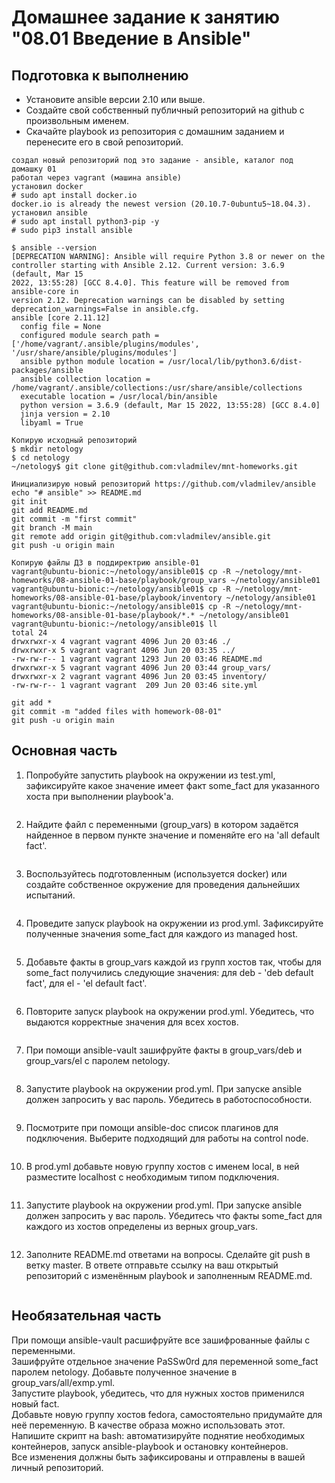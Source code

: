 # Домашнее задание к занятию "08.01 Введение в Ansible"

## Подготовка к выполнению  
- Установите ansible версии 2.10 или выше.  
- Создайте свой собственный публичный репозиторий на github с произвольным именем.  
- Скачайте playbook из репозитория с домашним заданием и перенесите его в свой репозиторий.  
```
создал новый репозиторий под это задание - ansible, каталог под домашку 01
работал через vagrant (машина ansible)
установил docker
# sudo apt install docker.io
docker.io is already the newest version (20.10.7-0ubuntu5~18.04.3).
установил ansible
# sudo apt install python3-pip -y
# sudo pip3 install ansible

$ ansible --version
[DEPRECATION WARNING]: Ansible will require Python 3.8 or newer on the
controller starting with Ansible 2.12. Current version: 3.6.9 (default, Mar 15
2022, 13:55:28) [GCC 8.4.0]. This feature will be removed from ansible-core in
version 2.12. Deprecation warnings can be disabled by setting
deprecation_warnings=False in ansible.cfg.
ansible [core 2.11.12]
  config file = None
  configured module search path = ['/home/vagrant/.ansible/plugins/modules', '/usr/share/ansible/plugins/modules']
  ansible python module location = /usr/local/lib/python3.6/dist-packages/ansible
  ansible collection location = /home/vagrant/.ansible/collections:/usr/share/ansible/collections
  executable location = /usr/local/bin/ansible
  python version = 3.6.9 (default, Mar 15 2022, 13:55:28) [GCC 8.4.0]
  jinja version = 2.10
  libyaml = True
  
Копирую исходный репозиторий 
$ mkdir netology
$ cd netology
~/netology$ git clone git@github.com:vladmilev/mnt-homeworks.git

Инициализирую новый репозиторий https://github.com/vladmilev/ansible
echo "# ansible" >> README.md
git init
git add README.md
git commit -m "first commit"
git branch -M main
git remote add origin git@github.com:vladmilev/ansible.git
git push -u origin main

Копирую файлы ДЗ в поддиректрию ansible-01
vagrant@ubuntu-bionic:~/netology/ansible01$ cp -R ~/netology/mnt-homeworks/08-ansible-01-base/playbook/group_vars ~/netology/ansible01
vagrant@ubuntu-bionic:~/netology/ansible01$ cp -R ~/netology/mnt-homeworks/08-ansible-01-base/playbook/inventory ~/netology/ansible01
vagrant@ubuntu-bionic:~/netology/ansible01$ cp -R ~/netology/mnt-homeworks/08-ansible-01-base/playbook/*.* ~/netology/ansible01
vagrant@ubuntu-bionic:~/netology/ansible01$ ll
total 24
drwxrwxr-x 4 vagrant vagrant 4096 Jun 20 03:46 ./
drwxrwxr-x 5 vagrant vagrant 4096 Jun 20 03:35 ../
-rw-rw-r-- 1 vagrant vagrant 1293 Jun 20 03:46 README.md
drwxrwxr-x 5 vagrant vagrant 4096 Jun 20 03:44 group_vars/
drwxrwxr-x 2 vagrant vagrant 4096 Jun 20 03:45 inventory/
-rw-rw-r-- 1 vagrant vagrant  209 Jun 20 03:46 site.yml

git add *
git commit -m "added files with homework-08-01"
git push -u origin main
```

## Основная часть  
1. Попробуйте запустить playbook на окружении из test.yml, зафиксируйте какое значение имеет факт some_fact для указанного хоста при выполнении playbook'a.  
```

```
2. Найдите файл с переменными (group_vars) в котором задаётся найденное в первом пункте значение и поменяйте его на 'all default fact'.  
```

```
3. Воспользуйтесь подготовленным (используется docker) или создайте собственное окружение для проведения дальнейших испытаний.  
```

```
4. Проведите запуск playbook на окружении из prod.yml. Зафиксируйте полученные значения some_fact для каждого из managed host.  
```

```
5. Добавьте факты в group_vars каждой из групп хостов так, чтобы для some_fact получились следующие значения: для deb - 'deb default fact', для el - 'el default fact'.  
```

```
6. Повторите запуск playbook на окружении prod.yml. Убедитесь, что выдаются корректные значения для всех хостов.  
```

```
7. При помощи ansible-vault зашифруйте факты в group_vars/deb и group_vars/el с паролем netology.  
```

```
8. Запустите playbook на окружении prod.yml. При запуске ansible должен запросить у вас пароль. Убедитесь в работоспособности.  
```

```
9. Посмотрите при помощи ansible-doc список плагинов для подключения. Выберите подходящий для работы на control node.  
```

```
10. В prod.yml добавьте новую группу хостов с именем local, в ней разместите localhost с необходимым типом подключения.  
```

```
11. Запустите playbook на окружении prod.yml. При запуске ansible должен запросить у вас пароль. Убедитесь что факты some_fact для каждого из хостов определены из верных group_vars.  
```

```
12. Заполните README.md ответами на вопросы. Сделайте git push в ветку master. В ответе отправьте ссылку на ваш открытый репозиторий с изменённым playbook и заполненным README.md.  
```

```

## Необязательная часть  
При помощи ansible-vault расшифруйте все зашифрованные файлы с переменными.  
Зашифруйте отдельное значение PaSSw0rd для переменной some_fact паролем netology. Добавьте полученное значение в group_vars/all/exmp.yml.  
Запустите playbook, убедитесь, что для нужных хостов применился новый fact.  
Добавьте новую группу хостов fedora, самостоятельно придумайте для неё переменную. В качестве образа можно использовать этот.  
Напишите скрипт на bash: автоматизируйте поднятие необходимых контейнеров, запуск ansible-playbook и остановку контейнеров.  
Все изменения должны быть зафиксированы и отправлены в вашей личный репозиторий.  
